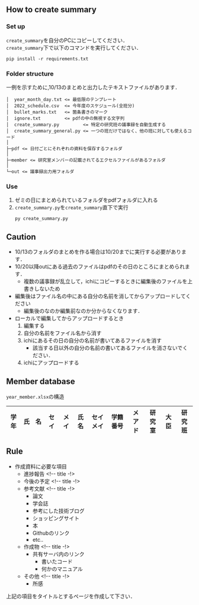 ## How to create summary

### Set up
`create_summary`を自分のPCにコピーしてください．\
`create_summary`下で以下のコマンドを実行してください．
```
pip install -r requirements.txt
```

### Folder structure
一例を示すために,10/13のまとめと出力したテキストファイルがあります．
```
│  year_month_day.txt <= 最低限のテンプレート
│  2022_schedule.csv  <= 今年度のスケジュール(全班分)
│  bullet_marks.txt   <= 箇条書きのマーク
│  ignore.txt         <= pdfの中の無視する文字列
│  create_summary.py         <= 特定の研究班の議事録を自動生成する
│  create_summary_general.py <= 一つの班だけではなく、他の班に対しても使えるコード
│ 
├─pdf <= 日付ごとにそれぞれの資料を保存するフォルダ
│          
├─member <= 研究室メンバーの記載されてるエクセルファイルがあるフォルダ
│      
└─out <= 議事録出力用フォルダ
```

<div style="page-break-before:always"></div>

### Use
1. ゼミの日にまとめられているフォルダをpdfフォルダに入れる
2. `create_summary.py`を`create_summary`直下で実行
   ```
   py create_summary.py
   ```


## Caution
* 10/13のフォルダのまとめを作る場合は10/20までに実行する必要があります．
* 10/20以降outにある過去のファイルはpdfのその日のところにまとめられます．
  * 複数の議事録が乱立して，ichiにコピーするときに編集後のファイルを上書きしないため
* 編集後はファイル名の中にある自分の名前を消してからアップロードしてください
  * 編集後のなのか編集前なのか分からなくなります．
* ローカルで編集してからアップロードするとき
  1. 編集する
  2. 自分の名前をファイル名から消す
  3. ichiにあるその日の自分の名前が書いてあるファイルを消す
     * 該当する日以外の自分の名前の書いてあるファイルを消さないでください． 
  4. ichiにアップロードする

## Member database
`year_member.xlsx`の構造

|学年|氏|名|セイ|メイ|氏名|セイメイ|学籍番号|メアド|研究室|大臣|研究班|
|:---:|:---:|:---:|:---:|:---:|:---:|:---:|:---:|:---:|:---:|:---:|:---:|


<div style="page-break-before:always"></div>

## Rule
- 作成資料に必要な項目
  - 進捗報告 <!-- title -!>
  - 今後の予定 <!-- title -!>
  - 参考文献 <!-- title -!>
    - 論文
    - 学会誌
    - 参考にした技術ブログ
    - ショッピングサイト
    - 本
    - Githubのリンク
    - etc..
  - 作成物 <!-- title -!>
    - 共有サーバ内のリンク
      - 書いたコード
      - 何かのマニュアル
  - その他 <!-- title -!>
    - 所感

上記の項目をタイトルとするページを作成して下さい．

